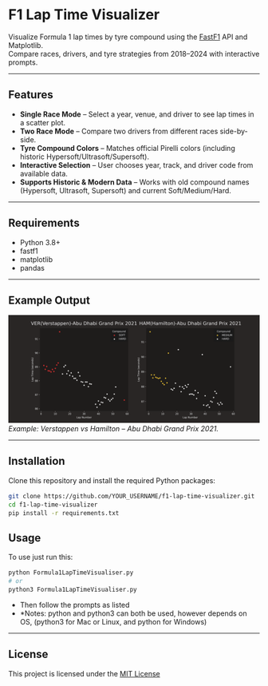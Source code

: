 # F1 Lap Time Visualizer

Visualize Formula 1 lap times by tyre compound using the [FastF1](https://theoehrly.github.io/Fast-F1/) API and Matplotlib.  
Compare races, drivers, and tyre strategies from 2018–2024 with interactive prompts.

---

## Features
- **Single Race Mode** – Select a year, venue, and driver to see lap times in a scatter plot.
- **Two Race Mode** – Compare two drivers from different races side-by-side.
- **Tyre Compound Colors** – Matches official Pirelli colors (including historic Hypersoft/Ultrasoft/Supersoft).
- **Interactive Selection** – User chooses year, track, and driver code from available data.
- **Supports Historic & Modern Data** – Works with old compound names (Hypersoft, Ultrasoft, Supersoft) and current Soft/Medium/Hard.

---
## Requirements
- Python 3.8+
- fastf1
- matplotlib
- pandas

---

## Example Output
![Example Plot](verstappen_VS_Hamilton_AbuDhabi_2021.png)  
*Example: Verstappen vs Hamilton – Abu Dhabi Grand Prix 2021.*

---

## Installation
Clone this repository and install the required Python packages:

```bash
git clone https://github.com/YOUR_USERNAME/f1-lap-time-visualizer.git
cd f1-lap-time-visualizer
pip install -r requirements.txt
```
## Usage
To use just run this:
```bash
python Formula1LapTimeVisualiser.py
# or
python3 Formula1LapTimeVisualiser.py
```
- Then follow the prompts as listed
- *Notes: python and python3 can both be used, however depends on OS, (python3 for Mac or Linux, and python for Windows)

---

## License
This project is licensed under the [MIT License](LICENSE)

